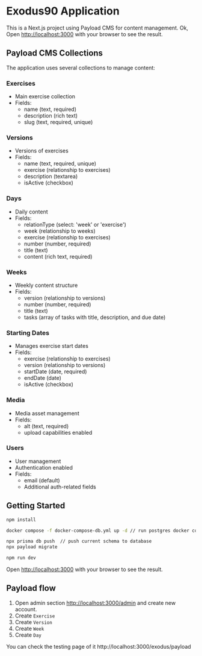 # Exodus90 Application

This is a Next.js project using Payload CMS for content management.
Ok,
Open [http://localhost:3000](http://localhost:3000) with your browser to see the result.

## Payload CMS Collections

The application uses several collections to manage content:

### Exercises

- Main exercise collection
- Fields:
  - name (text, required)
  - description (rich text)
  - slug (text, required, unique)

### Versions

- Versions of exercises
- Fields:
  - name (text, required, unique)
  - exercise (relationship to exercises)
  - description (textarea)
  - isActive (checkbox)

### Days

- Daily content
- Fields:
  - relationType (select: 'week' or 'exercise')
  - week (relationship to weeks)
  - exercise (relationship to exercises)
  - number (number, required)
  - title (text)
  - content (rich text, required)

### Weeks

- Weekly content structure
- Fields:
  - version (relationship to versions)
  - number (number, required)
  - title (text)
  - tasks (array of tasks with title, description, and due date)

### Starting Dates

- Manages exercise start dates
- Fields:
  - exercise (relationship to exercises)
  - version (relationship to versions)
  - startDate (date, required)
  - endDate (date)
  - isActive (checkbox)

### Media

- Media asset management
- Fields:
  - alt (text, required)
  - upload capabilities enabled

### Users

- User management
- Authentication enabled
- Fields:
  - email (default)
  - Additional auth-related fields

## Getting Started

```bash
npm install

docker compose -f docker-compose-db.yml up -d // run postgres docker container

npx prisma db push  // push current schema to database
npx payload migrate

npm run dev
```

Open [http://localhost:3000](http://localhost:3000) with your browser to see the result.

## Payload flow

1. Open admin section [http://localhost:3000/admin](http://localhost:3000/admin) and create new account.
2. Create `Exercise`
3. Create `Version`
4. Create `Week`
5. Create `Day`

You can check the testing page of it http://localhost:3000/exodus/payload
